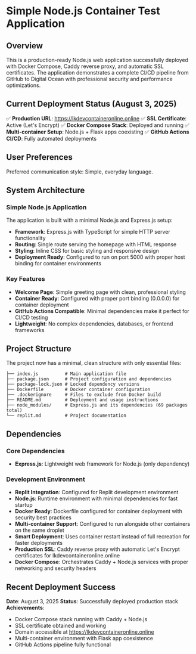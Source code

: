 # Simple Node.js Container Test Application

## Overview

This is a production-ready Node.js web application successfully deployed with Docker Compose, Caddy reverse proxy, and automatic SSL certificates. The application demonstrates a complete CI/CD pipeline from GitHub to Digital Ocean with professional security and performance optimizations.

## Current Deployment Status (August 3, 2025)

✅ **Production URL**: https://lkdevcontaineronline.online
✅ **SSL Certificate**: Active (Let's Encrypt)
✅ **Docker Compose Stack**: Deployed and running
✅ **Multi-container Setup**: Node.js + Flask apps coexisting
✅ **GitHub Actions CI/CD**: Fully automated deployments

## User Preferences

Preferred communication style: Simple, everyday language.

## System Architecture

### Simple Node.js Application
The application is built with a minimal Node.js and Express.js setup:
- **Framework**: Express.js with TypeScript for simple HTTP server functionality
- **Routing**: Single route serving the homepage with HTML response
- **Styling**: Inline CSS for basic styling and responsive design
- **Deployment Ready**: Configured to run on port 5000 with proper host binding for container environments

### Key Features
- **Welcome Page**: Simple greeting page with clean, professional styling
- **Container Ready**: Configured with proper port binding (0.0.0.0) for container deployment
- **GitHub Actions Compatible**: Minimal dependencies make it perfect for CI/CD testing
- **Lightweight**: No complex dependencies, databases, or frontend frameworks

## Project Structure

The project now has a minimal, clean structure with only essential files:

```
├── index.js          # Main application file
├── package.json      # Project configuration and dependencies
├── package-lock.json # Locked dependency versions
├── Dockerfile        # Docker container configuration
├── .dockerignore     # Files to exclude from Docker build
├── README.md         # Deployment and usage instructions
├── node_modules/     # Express.js and its dependencies (69 packages total)
└── replit.md         # Project documentation
```

## Dependencies

### Core Dependencies
- **Express.js**: Lightweight web framework for Node.js (only dependency)

### Development Environment
- **Replit Integration**: Configured for Replit development environment
- **Node.js**: Runtime environment with minimal dependencies for fast startup
- **Docker Ready**: Dockerfile configured for container deployment with security best practices
- **Multi-container Support**: Configured to run alongside other containers on the same droplet
- **Smart Deployment**: Uses container restart instead of full recreation for faster deployments
- **Production SSL**: Caddy reverse proxy with automatic Let's Encrypt certificates for lkdevcontaineronline.online
- **Docker Compose**: Orchestrates Caddy + Node.js services with proper networking and security headers

## Recent Deployment Success

**Date**: August 3, 2025
**Status**: Successfully deployed production stack
**Achievements**:
- Docker Compose stack running with Caddy + Node.js
- SSL certificate obtained and working
- Domain accessible at https://lkdevcontaineronline.online
- Multi-container environment with Flask app coexistence
- GitHub Actions pipeline fully functional